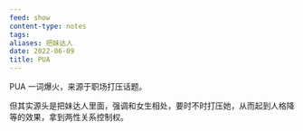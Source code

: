 ```yaml
---
feed: show
content-type: notes
tags: 
aliases: 把妹达人
date: 2022-06-09
title: PUA
---
```


PUA 一词爆火，来源于职场打压话题。

但其实源头是把妹达人里面，强调和女生相处，要时不时打压她，从而起到人格降等的效果，拿到两性关系控制权。
